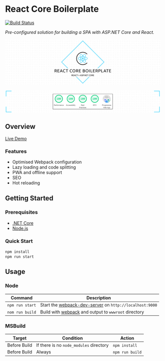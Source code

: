 # React Core Boilerplate

[![Build Status](https://dev.azure.com/smiosoft/react-core-boilerplate/_apis/build/status/smiosoft.react-core-boilerplate?branchName=master)](https://dev.azure.com/smiosoft/react-core-boilerplate/_build/latest?definitionId=2&branchName=master)

_Pre-configured solution for building a SPA with ASP.NET Core and React._

![React Core Boilerplate](./docs/.assets/project-title.png)

![React Core Boilerplate Lighthouse Score](./docs/.assets/project-screenshot.png)

## Overview

[Live Demo](https://smiosoft.github.io/react-core-boilerplate)

### Features

- Optimised Webpack configuration
- Lazy loading and code splitting
- PWA and offline support
- SEO
- Hot reloading

## Getting Started

### Prerequisites

- [.NET Core](https://dotnet.microsoft.com/download/dotnet-core/)
- [Node.js](https://nodejs.org/en/download/)

### Quick Start

```shell
npm install
npm run start
```

## Usage

### Node

| Command         | Description                                                                                                              |
| --------------- | ------------------------------------------------------------------------------------------------------------------------ |
| `npm run start` | Start the [webpack-dev-server](https://github.com/webpack/webpack-dev-server) on `http://localhost:9000`  |
| `nom run build` | Build with [webpack](https://webpack.js.org/) and output to `wwwroot` directory |

### MSBuild

| Target       | Condition                               | Action                  |
| ------------ | --------------------------------------- | ----------------------- |
| Before Build | If there is no `node_modules` directory | `npm install`   |
| Before Build | Always                                  | `npm run build` |
